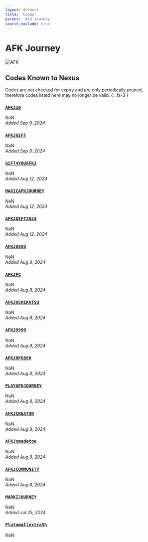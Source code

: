 ```yaml
---
layout: default
title: 'Codes'
parent: 'AFK Journey'
search_exclude: true
---
```


# AFK Journey

![AFK](https://cdn.discordapp.com/emojis/1264987657306509384.png)

## Codes Known to Nexus

Codes are not checked for expiry and are only periodically pruned, therefore codes listed here may no longer be valid.
{: .fs-3 }

### [`AFKJ10`](https://clipboard.nexus-codes.app/?copy=AFKJ10)

NaN<br />*Added Sep 9, 2024*

### [`AFKJGIFT`](https://clipboard.nexus-codes.app/?copy=AFKJGIFT)

NaN<br />*Added Sep 9, 2024*

### [`GIFT4YOUAFKJ`](https://clipboard.nexus-codes.app/?copy=GIFT4YOUAFKJ)

NaN<br />*Added Aug 12, 2024*

### [`MAGICAFKJOURNEY`](https://clipboard.nexus-codes.app/?copy=MAGICAFKJOURNEY)

NaN<br />*Added Aug 12, 2024*

### [`AFKJGIFT2024`](https://clipboard.nexus-codes.app/?copy=AFKJGIFT2024)

NaN<br />*Added Aug 12, 2024*

### [`AFKJ8888`](https://clipboard.nexus-codes.app/?copy=AFKJ8888)

NaN<br />*Added Aug 8, 2024*

### [`AFKJPC`](https://clipboard.nexus-codes.app/?copy=AFKJPC)

NaN<br />*Added Aug 8, 2024*

### [`AFKJOSHIKATSU`](https://clipboard.nexus-codes.app/?copy=AFKJOSHIKATSU)

NaN<br />*Added Aug 8, 2024*

### [`AFKJ9999`](https://clipboard.nexus-codes.app/?copy=AFKJ9999)

NaN<br />*Added Aug 8, 2024*

### [`AFKJRPG888`](https://clipboard.nexus-codes.app/?copy=AFKJRPG888)

NaN<br />*Added Aug 8, 2024*

### [`PLAYAFKJOURNEY`](https://clipboard.nexus-codes.app/?copy=PLAYAFKJOURNEY)

NaN<br />*Added Aug 8, 2024*

### [`AFKJCREATOR`](https://clipboard.nexus-codes.app/?copy=AFKJCREATOR)

NaN<br />*Added Aug 8, 2024*

### [`AFKJomedetou`](https://clipboard.nexus-codes.app/?copy=AFKJomedetou)

NaN<br />*Added Aug 8, 2024*

### [`AFKJCOMMUNITY`](https://clipboard.nexus-codes.app/?copy=AFKJCOMMUNITY)

NaN<br />*Added Aug 8, 2024*

### [`MARKIJOURNEY`](https://clipboard.nexus-codes.app/?copy=MARKIJOURNEY)

NaN<br />*Added Jul 25, 2024*

### [`Plutomallextra5%`](https://clipboard.nexus-codes.app/?copy=Plutomallextra5%25)

NaN<br />